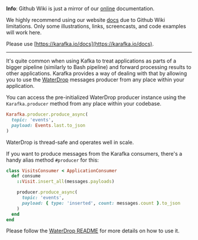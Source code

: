 **Info**: Github Wiki is just a mirror of our [online](https://karafka.io/docs) documentation.

We highly recommend using our website [docs](https://karafka.io/docs) due to Github Wiki limitations. Only some illustrations, links, screencasts, and code examples will work here.

Please use [https://karafka.io/docs](https://karafka.io/docs).

---


It's quite common when using Kafka to treat applications as parts of a bigger pipeline (similarly to Bash pipeline) and forward processing results to other applications. Karafka provides a way of dealing with that by allowing you to use the [WaterDrop](https://github.com/karafka/waterdrop) messages producer from any place within your application.

You can access the pre-initialized WaterDrop producer instance using the `Karafka.producer` method from any place within your codebase.

```ruby
Karafka.producer.produce_async(
  topic: 'events',
  payload: Events.last.to_json
)
```

WaterDrop is thread-safe and operates well in scale.

If you want to produce messages from the Karafka consumers, there's a handy alias method `#producer` for this:

```ruby
class VisitsConsumer < ApplicationConsumer
  def consume
    ::Visit.insert_all(messages.payloads)

    producer.produce_async(
      topic: 'events',
      payload: { type: 'inserted', count: messages.count }.to_json
    )
  end
end
```

Please follow the [WaterDrop README](https://github.com/karafka/waterdrop/blob/master/README.md) for more details on how to use it.
